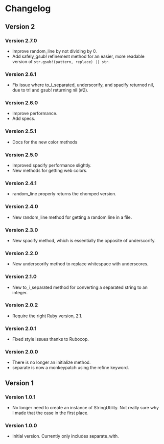 # Changelog
## Version 2
### Version 2.7.0
* Improve random_line by not dividing by 0.
* Add safely_gsub! refinement method for an easier, more readable version of `str.gsub!(pattern, replace) || str`.

### Version 2.6.1
* Fix issue where to_i_separated, underscorify, and spacify returned nil, due to tr! and gsub! returning nil (#2).

### Version 2.6.0
* Improve performance.
* Add specs.

### Version 2.5.1
* Docs for the new color methods

### Version 2.5.0
* Improved spacify performance slightly.
* New methods for getting web colors.

### Version 2.4.1
* random_line properly returns the chomped version.

### Version 2.4.0
* New random_line method for getting a random line in a file.

### Version 2.3.0
* New spacify method, which is essentially the opposite of underscorify.

### Version 2.2.0
* New underscorify method to replace whitespace with underscores.

### Version 2.1.0
* New to_i_separated method for converting a separated string to an integer.

### Version 2.0.2
* Require the right Ruby version, 2.1.

### Version 2.0.1
* Fixed style issues thanks to Rubocop.

### Version 2.0.0
* There is no longer an initialize method.
* separate is now a monkeypatch using the refine keyword.

## Version 1
### Version 1.0.1
* No longer need to create an instance of StringUtility. Not really sure why I made that the case in the first place.
### Version 1.0.0
* Initial version. Currently only includes separate_with.
